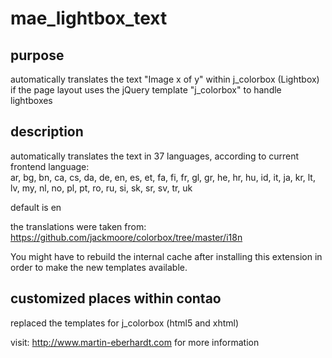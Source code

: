 mae_lightbox_text
=================

purpose
-------
automatically translates the text "Image x of y" within j_colorbox (Lightbox)
if the page layout uses the jQuery template "j_colorbox" to handle lightboxes



description
-----------
automatically translates the text in 37 languages, according to current frontend language:  
ar, bg, bn, ca, cs, da, de, en, es, et, fa, fi, fr, gl, gr, he, hr, hu,
id, it, ja, kr, lt, lv, my, nl, no, pl, pt, ro, ru, si, sk, sr, sv, tr, uk

default is en

the translations were taken from:
https://github.com/jackmoore/colorbox/tree/master/i18n

You might have to rebuild the internal cache after installing this extension in order
to make the new templates available.



customized places within contao
-------------------------------
replaced the templates for j_colorbox (html5 and xhtml)



visit:
http://www.martin-eberhardt.com
for more information
